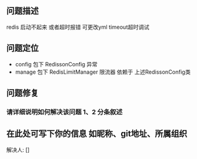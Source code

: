 ## 问题描述

redis 启动不起来 或者超时报错 可更改yml timeout超时调试

## 问题定位

- config 包下 RedissonConfig 异常
- manage 包下 RedisLimitManager 限流器 依赖于 上述RedissonConfig类

## 问题修复

### 请详细说明如何解决该问题 1、2 分条叙述


## 在此处可写下你的信息 如昵称、git地址、所属组织

解决人: [] 